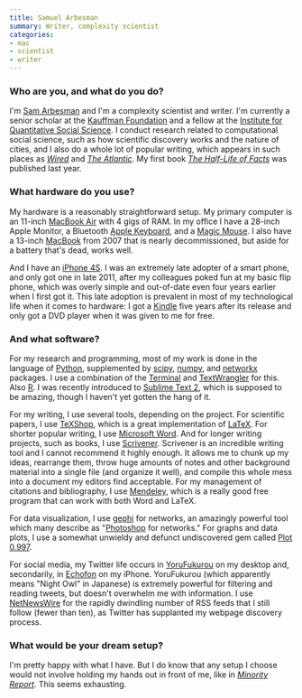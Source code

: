 ```yaml
---
title: Samuel Arbesman
summary: Writer, complexity scientist
categories:
- mac
- scientist
- writer
---
```


### Who are you, and what do you do?

I'm [Sam Arbesman](http://arbesman.net/ "Samuel's website.") and I'm a complexity scientist and writer. I'm currently a senior scholar at the [Kauffman Foundation](http://www.kauffman.org/ "The Kauffman Foundation.") and a fellow at the [Institute for Quantitative Social Science](http://www.iq.harvard.edu/ "The social science research department of Harvard."). I conduct research related to computational social science, such as how scientific discovery works and the nature of cities, and I also do a whole lot of popular writing, which appears in such places as [*Wired*](http://www.wired.com/wiredscience/socialdimension/ "Samuel's articles on Wired.") and [*The Atlantic*](http://www.theatlantic.com/samuel-arbesman/ "Samuel's articles in The Atlantic."). My first book [*The Half-Life of Facts*](http://halflifeoffacts.com/ "Samuel's book.") was published last year.

### What hardware do you use?

My hardware is a reasonably straightforward setup. My primary computer is an 11-inch [MacBook Air][macbook-air] with 4 gigs of RAM. In my office I have a 28-inch Apple Monitor, a Bluetooth [Apple Keyboard][keyboard], and a [Magic Mouse][magic-mouse]. I also have a 13-inch [MacBook][] from 2007 that is nearly decommissioned, but aside for a battery that's dead, works well.

And I have an [iPhone 4S][iphone-4s]. I was an extremely late adopter of a smart phone, and only got one in late 2011, after my colleagues poked fun at my basic flip phone, which was overly simple and out-of-date even four years earlier when I first got it. This late adoption is prevalent in most of my technological life when it comes to hardware: I got a [Kindle][] five years after its release and only got a DVD player when it was given to me for free.

### And what software?

For my research and programming, most of my work is done in the language of [Python][], supplemented by [scipy][], [numpy][], and [networkx][] packages. I use a combination of the [Terminal][] and [TextWrangler][] for this. Also [R][]. I was recently introduced to [Sublime Text 2][sublime-text], which is supposed to be amazing, though I haven't yet gotten the hang of it.

For my writing, I use several tools, depending on the project. For scientific papers, I use [TeXShop][], which is a great implementation of [LaTeX][]. For shorter popular writing, I use [Microsoft Word][word]. And for longer writing projects, such as books, I use [Scrivener][]. Scrivener is an incredible writing tool and I cannot recommend it highly enough. It allows me to chunk up my ideas, rearrange them, throw huge amounts of notes and other background material into a single file (and organize it well), and compile this whole mess into a document my editors find acceptable. For my management of citations and bibliography, I use [Mendeley][], which is a really good free program that can work with both Word and LaTeX.

For data visualization, I use [gephi][] for networks, an amazingly powerful tool which many describe as "[Photoshop][] for networks." For graphs and data plots, I use a somewhat unwieldy and defunct undiscovered gem called [Plot 0.997][plot].

For social media, my Twitter life occurs in [YoruFukurou][] on my desktop and, secondarily, in [Echofon][echofon-ios] on my iPhone. YoruFukurou (which apparently means "Night Owl" in Japanese) is extremely powerful for filtering and reading tweets, but doesn't overwhelm me with information. I use [NetNewsWire][] for the rapidly dwindling number of RSS feeds that I still follow (fewer than ten), as Twitter has supplanted my webpage discovery process.

### What would be your dream setup?

I'm pretty happy with what I have. But I do know that any setup I choose would not involve holding my hands out in front of me, like in [*Minority Report*](http://en.wikipedia.org/wiki/Minority_Report_(film) "A movie about precognition in the future."). This seems exhausting.

[iphone-4s]: https://en.wikipedia.org/wiki/IPhone_4S "A smartphone."
[keyboard]: https://www.apple.com/keyboard/ "The keyboard."
[kindle]: https://www.amazon.com/Kindle-Ereader-ebook-reader/dp/B007HCCNJU "A digital book reader."
[macbook-air]: https://www.apple.com/macbook-air/ "A very thin laptop."
[macbook]: https://en.wikipedia.org/wiki/MacBook "A laptop."
[magic-mouse]: https://www.apple.com/magicmouse/ "A multi-touch mouse."
[echofon-ios]: https://itunes.apple.com/us/app/echofon-for-twitter/id286756410 "A Twitter client for iOS."
[gephi]: https://gephi.org/ "Open-source visualisation software."
[latex]: https://www.latex-project.org/ "Typesetting software."
[mendeley]: https://www.mendeley.com/ "A reference and academic service."
[netnewswire]: https://en.wikipedia.org/wiki/NetNewsWire "A popular feed reader for the Mac."
[networkx]: http://networkx.github.io/ "A Python package for working with complex networks."
[numpy]: http://www.numpy.org/ "A Python package for scientific computing."
[photoshop]: https://www.adobe.com/products/photoshop.html "A bitmap image editor."
[plot]: http://apps.micw.eu/apps/plot2/ "A 2D plotting program for the Mac."
[python]: https://www.python.org/ "An interpreted scripting language."
[r]: http://www.r-project.org/ "Software for statistical computing and graphics."
[scipy]: https://www.scipy.org/ "A collection of scientific tools for Python."
[scrivener]: http://literatureandlatte.com/scrivener.php "A Mac text editor aimed at writers."
[sublime-text]: http://www.sublimetext.com/ "A coder's text editor."
[terminal]: https://en.wikipedia.org/wiki/Terminal_(OS_X) "A console application included with Mac OS X."
[texshop]: https://pages.uoregon.edu/koch/texshop/ "A TeX preview tool for the Mac."
[textwrangler]: http://www.barebones.com/products/textwrangler/ "A free, powerful text editor for the Mac."
[word]: https://products.office.com/en-us/word "A document editor."
[yorufukurou]: https://sites.google.com/site/yorufukurou/ "A Twitter client for the Mac."
